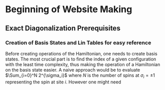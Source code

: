 # Beginning of Website Making
## Exact Diagonalization Prerequisites
### Creation of Basis States and Lin Tables for easy reference
Before creating operations of the Hamiltonian, one needs to create basis states. The most crucial part is to find the index of a given configuration with the least time complexity, thus making the operation of a Hamiltonian on the basis state easier. A naive approach would be to evaluate $\Sum_{i=0}^N 2^{\sigma_i}$ where $N$ is the number of spins at $\sigma_i= \pm 1$ representing the spin at site $i$. However one might need 
